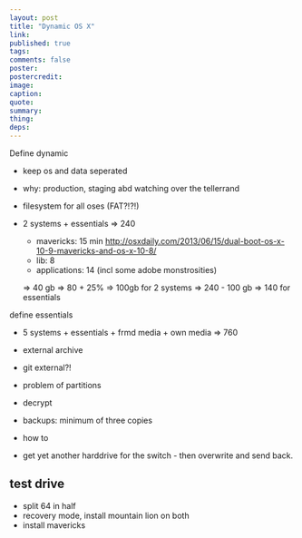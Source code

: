```yaml
---
layout: post
title: "Dynamic OS X"
link:
published: true
tags:
comments: false
poster: 
postercredit:
image:
caption:
quote:
summary:
thing:
deps:
---
```



Define dynamic
- keep os and data seperated
- why: production, staging abd watching over the tellerrand

- filesystem for all oses (FAT?!?!)

- 2 systems + essentials => 240

  - mavericks: 15 min http://osxdaily.com/2013/06/15/dual-boot-os-x-10-9-mavericks-and-os-x-10-8/
  - lib: 8
  - applications: 14 (incl some adobe monstrosities)

  => 40 gb
  => 80 + 25% => 100gb for 2 systems
  => 240 - 100 gb => 140 for essentials

define essentials



- 5 systems + essentials + frmd media + own media => 760



- external archive
- git external?!
- problem of partitions
- decrypt
- backups: minimum of three copies
- how to
- get yet another harddrive for the switch - then overwrite and send back. 

## test drive
- split 64 in half
- recovery mode, install mountain lion on both
- install mavericks

